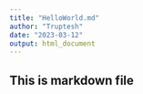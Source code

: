```yaml
---
title: "HelloWorld.md"
author: "Truptesh"
date: "2023-03-12"
output: html_document
---
```


## This is markdown file
